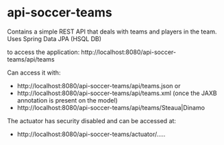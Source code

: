 # api-soccer-teams

Contains a simple REST API that deals with teams and players in the team. Uses Spring Data JPA (HSQL DB)


to access the application: http://localhost:8080/api-soccer-teams/api/teams

Can access it with:
- http://localhost:8080/api-soccer-teams/api/teams.json or
- http://localhost:8080/api-soccer-teams/api/teams.xml (once the JAXB annotation is present on the model)
- http://localhost:8080/api-soccer-teams/api/teams/Steaua|Dinamo

The actuator has security disabled and can be accessed at:
- http://localhost:8080/api-soccer-teams/actuator/.....

